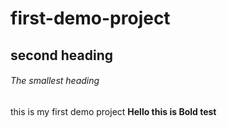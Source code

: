 # first-demo-project

## second heading

###### The smallest heading
this is my first demo project
**Hello this is Bold test**

